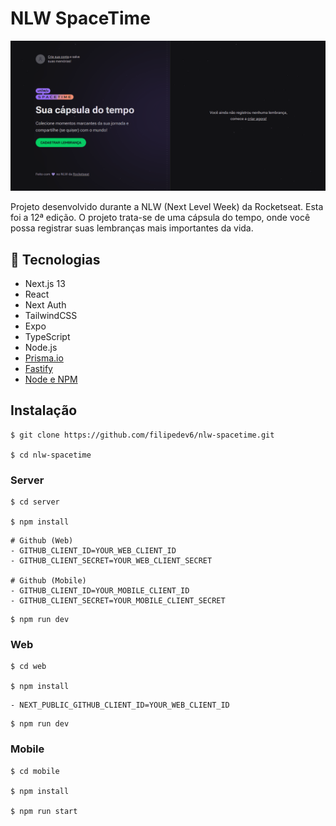 # NLW SpaceTime


<img src="./assets/GIF/DESKTOP.gif" style="width: 800px" />


Projeto desenvolvido durante a NLW (Next Level Week) da Rocketseat. Esta foi a 12ª edição. O projeto trata-se de uma cápsula do tempo, onde você possa registrar suas lembranças mais importantes da vida.

## 🚀 Tecnologias

- Next.js 13
- React
- Next Auth
- TailwindCSS
- Expo 
- TypeScript
- Node.js
- [Prisma.io](https://www.prisma.io/)
- [Fastify](https://www.fastify.io/)
- [Node e NPM](https://nodejs.org/)

## Instalação


```terminal
$ git clone https://github.com/filipedev6/nlw-spacetime.git

$ cd nlw-spacetime
```

### Server
```terminal
$ cd server

$ npm install
```

```terminal
# Github (Web)
- GITHUB_CLIENT_ID=YOUR_WEB_CLIENT_ID
- GITHUB_CLIENT_SECRET=YOUR_WEB_CLIENT_SECRET

# Github (Mobile)
- GITHUB_CLIENT_ID=YOUR_MOBILE_CLIENT_ID
- GITHUB_CLIENT_SECRET=YOUR_MOBILE_CLIENT_SECRET
```

```terminal
$ npm run dev
```

### Web
```terminal
$ cd web

$ npm install
```

```terminal
- NEXT_PUBLIC_GITHUB_CLIENT_ID=YOUR_WEB_CLIENT_ID
```

```terminal
$ npm run dev
```

### Mobile
```terminal
$ cd mobile

$ npm install

$ npm run start
```

